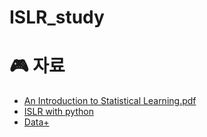 # ISLR_study

# 🎮 자료
- [An Introduction to Statistical Learning.pdf](https://hastie.su.domains/ISLR2/ISLRv2_website.pdf)
- [ISLR with python](https://github.com/JWarmenhoven/ISLR-python)
- [Data+](https://www.statlearning.com/resources-second-edition)
